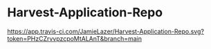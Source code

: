# Harvest-Application-Repo
https://app.travis-ci.com/JamieLazer/Harvest-Application-Repo.svg?token=PHzCZrvvpzcpoMtALAnT&branch=main
